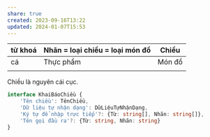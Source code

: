 ```yaml
---
share: true
created: 2023-09-16T13:22
updated: 2024-01-07T15:53
---
```


| từ khoá | Nhãn = loại chiều = loại món đồ | Chiều  |
| ------- | ------------------------------- | ------ |
| cá      | Thực phẩm                       | Món đồ |
|         |                                 |        |
Chiều là nguyên cái cục.
```ts
interface KhaiBáoChiều {
    'Tên chiều': TênChiều,
    'Dữ liệu tự nhận dạng': DữLiệuTựNhậnDạng,
    'Ký tự để nhập trực tiếp'?: {Từ: string[], Nhãn: string[]},
    'Tên gọi đầu ra'?: {Từ: string, Nhãn: string}
}
```
